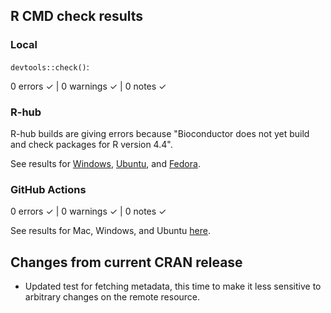 ## R CMD check results

### Local

`devtools::check()`:

  0 errors ✓ | 0 warnings ✓ | 0 notes ✓

### R-hub

R-hub builds are giving errors because "Bioconductor does not yet build and check packages for R version 4.4".

See results for [Windows](https://builder.r-hub.io/status/seeker_1.1.3.tar.gz-7dd2f5c93e324fceb89b5451f55325ec), [Ubuntu](https://builder.r-hub.io/status/seeker_1.1.3.tar.gz-e086fb7a85834001b34f4a6111838921), and [Fedora](https://builder.r-hub.io/status/seeker_1.1.3.tar.gz-c75d4dfc8fd74825b4fbac365d27c862).

### GitHub Actions

  0 errors ✓ | 0 warnings ✓ | 0 notes ✓

See results for Mac, Windows, and Ubuntu [here]().

## Changes from current CRAN release

* Updated test for fetching metadata, this time to make it less sensitive to arbitrary changes on the remote resource.
